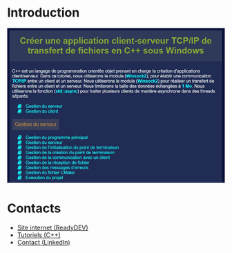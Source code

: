 # Introduction

![intro.png](data/img/intro.png)

# Contacts

- [Site internet (ReadyDEV)](https://readydev.ovh/home/ "Accédez au site internet")
- [Tutoriels (C++)](https://readydev.ovh/home/tutoriels/cpp/cours/apprendre-cpp#creer-une-application-client-serveur-tcp-ip-de-transfert-de-fichiers-en-cpp-sous-windows "Accédez aux Tutoriels")
- [Contact (LinkedIn)](https://www.linkedin.com/in/tia-gerard-kesse/ "Envoyez un message")
